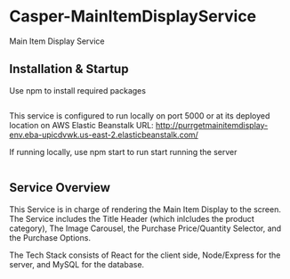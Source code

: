 # Casper-MainItemDisplayService
Main Item Display Service

## Installation & Startup

Use npm to install required packages

```npm install
```

This service is configured to run locally on port 5000 or at its deployed location on AWS Elastic Beanstalk
URL: http://purrgetmainitemdisplay-env.eba-upicdvwk.us-east-2.elasticbeanstalk.com/

If running locally, use npm start to run start running the server

```npm start
```

## Service Overview

This Service is in charge of rendering the Main Item Display to the screen. The Service includes the Title Header (which inlcludes the product category), The Image Carousel, the Purchase Price/Quantity Selector, and the Purchase Options.

The Tech Stack consists of React for the client side, Node/Express for the server, and MySQL for the database.